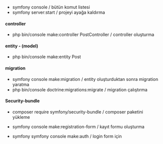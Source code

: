 
- symfony console / bütün komut listesi
- symfony server:start / projeyi ayağa kaldırma

#### controller
- php bin/console make:controller PostController / controller oluşturma

#### entity - (model) 

-  php bin/console make:entity Post 

#### migration

- symfony console make:migration / entity oluşturduktan sonra migration yaratma
- php bin/console doctrine:migrations:migrate / migration çalıştırma








#### Security-bundle

- composer require symfony/security-bundle / composer paketini yükleme

- symfony console make:registration-form  / kayıt formu oluşturma

- symfony symfony console make:auth / login form için 
